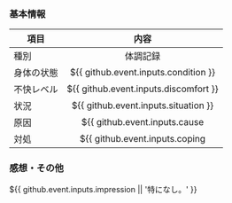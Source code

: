 ### 基本情報
| 項目 | 内容 |
| --- | :---: |
| 種別 | 体調記録 |
| 身体の状態 | ${{ github.event.inputs.condition }} |
| 不快レベル | ${{ github.event.inputs.discomfort }} |
| 状況 | ${{ github.event.inputs.situation }} |
| 原因 | ${{ github.event.inputs.cause || '不明' }} |
| 対処 | ${{ github.event.inputs.coping || '特になし' }} |

### 感想・その他
${{ github.event.inputs.impression || '特になし。' }}
